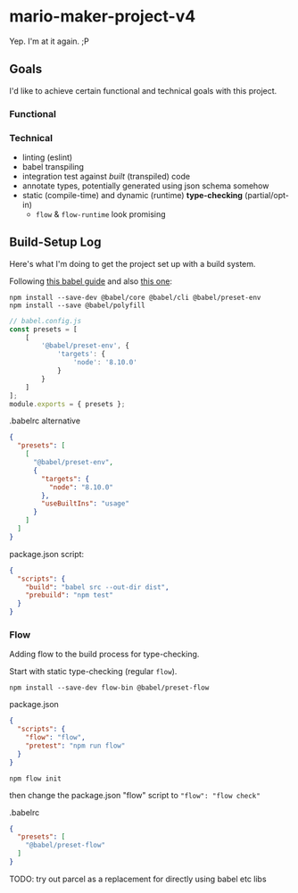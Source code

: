 # mario-maker-project-v4

Yep. I'm at it again. ;P

## Goals

I'd like to achieve certain functional and technical goals with this project.

### Functional

### Technical

- linting (eslint)
- babel transpiling
- integration test against _built_ (transpiled) code
- annotate types, potentially generated using json schema somehow
- static (compile-time) and dynamic (runtime) **type-checking** (partial/opt-in)
    - `flow` & `flow-runtime` look promising
    
## Build-Setup Log

Here's what I'm doing to get the project set up with a build system.

Following [this babel guide](https://babeljs.io/docs/en/usage) and also [this one](https://flaviocopes.com/babel/):

```shell
npm install --save-dev @babel/core @babel/cli @babel/preset-env
npm install --save @babel/polyfill
```

```javascript
// babel.config.js
const presets = [
    [
        '@babel/preset-env', {
            'targets': {
                'node': '8.10.0'
            }
        }
    ]
];
module.exports = { presets };
```

.babelrc alternative
```json
{
  "presets": [
    [
      "@babel/preset-env",
      {
        "targets": {
          "node": "8.10.0"
        },
        "useBuiltIns": "usage"
      }
    ]
  ]
}
```

package.json script:
```json
{
  "scripts": {
    "build": "babel src --out-dir dist",
    "prebuild": "npm test"
  }
}
```

### Flow

Adding flow to the build process for type-checking.

Start with static type-checking (regular `flow`).

```shell
npm install --save-dev flow-bin @babel/preset-flow
```

package.json

```json
{
  "scripts": {
    "flow": "flow",
    "pretest": "npm run flow"
  }
}
```

```shell
npm flow init
```

then change the package.json "flow" script to `"flow": "flow check"`

.babelrc

```json
{
  "presets": [
    "@babel/preset-flow"
  ]
}
```

TODO: try out parcel as a replacement for directly using babel etc libs